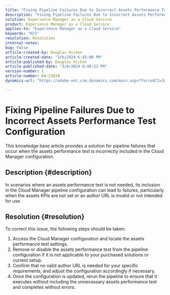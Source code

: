 ```yaml
---
title: "Fixing Pipeline Failures Due to Incorrect Assets Performance Test Configuration"
description: "Fixing Pipeline Failures Due to Incorrect Assets Performance Test Configuration"
solution: Experience Manager as a Cloud Service
product: Experience Manager as a Cloud Service
applies-to: "Experience Manager as a Cloud Service"
keywords: "KCS"
resolution: Resolution
internal-notes: 
bug: False
article-created-by: Douglas Hicken
article-created-date: "3/6/2024 6:45:00 PM"
article-published-by: Douglas Hicken
article-published-date: "3/6/2024 6:46:23 PM"
version-number: 1
article-number: KA-23839
dynamics-url: "https://adobe-ent.crm.dynamics.com/main.aspx?forceUCI=1&pagetype=entityrecord&etn=knowledgearticle&id=f534b49e-e9db-ee11-904d-6045bd006793"

---
```

# Fixing Pipeline Failures Due to Incorrect Assets Performance Test Configuration


This knowledge base article provides a solution for pipeline failures that occur when the assets performance test is incorrectly included in the Cloud Manager configuration.

## Description {#description}

In scenarios where an assets performance test is not needed, its inclusion in the Cloud Manager pipeline configuration can lead to failures, particularly when the assets KPIs are not set or an author URL is invalid or not intended for use.

## Resolution {#resolution}


To correct this issue, the following steps should be taken:
1. Access the Cloud Manager configuration and locate the assets performance test settings.
2. Remove or disable the assets performance test from the pipeline configuration if it is not applicable to your purchased solutions or current setup.
3. Confirm that no valid author URL is needed for your specific requirements, and adjust the configuration accordingly if necessary.
4. Once the configuration is updated, rerun the pipeline to ensure that it executes without including the unnecessary assets performance test and completes without errors.
